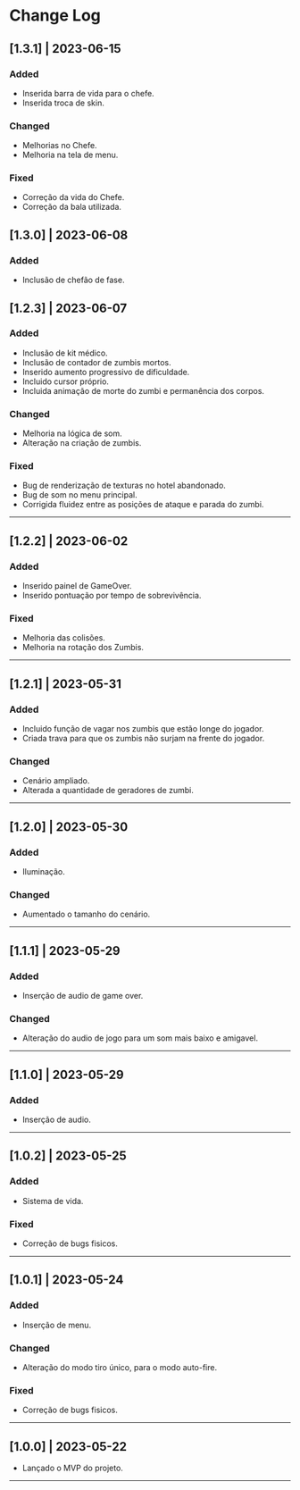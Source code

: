 # Change Log
## [1.3.1] | 2023-06-15
### Added
- Inserida barra de vida para o chefe.
- Inserida troca de skin.
### Changed
- Melhorias no Chefe.
- Melhoria na tela de menu.
### Fixed
- Correção da vida do Chefe.
- Correção da bala utilizada.
## [1.3.0] | 2023-06-08
### Added
- Inclusão de chefão de fase.
## [1.2.3] | 2023-06-07
### Added
- Inclusão de kit médico.
- Inclusão de contador de zumbis mortos.
- Inserido aumento progressivo de dificuldade.
- Incluido cursor próprio.
- Incluida animação de morte do zumbi e permanência dos corpos.
### Changed
- Melhoria na lógica de som.
- Alteração na  criação de zumbis.
### Fixed
- Bug de renderização de texturas no hotel abandonado.
- Bug de som no menu principal.
- Corrigida fluidez entre as posições de ataque e parada do zumbi.
---
## [1.2.2] | 2023-06-02
### Added
- Inserido painel de GameOver.
- Inserido pontuação por tempo de sobrevivência.
### Fixed
- Melhoria das colisões.
- Melhoria na rotação dos Zumbis.
---
## [1.2.1] | 2023-05-31
### Added
- Incluido função de vagar nos zumbis que estão longe do jogador.
- Criada trava para que os zumbis não surjam na frente do jogador.
### Changed
- Cenário ampliado.
- Alterada a quantidade de geradores de zumbi.
---
## [1.2.0] | 2023-05-30
### Added
- Iluminação.
### Changed
- Aumentado o tamanho do cenário.
---
## [1.1.1] | 2023-05-29
### Added
- Inserção de audio de game over.
### Changed
- Alteração do audio de jogo para um som mais baixo e amigavel.
---
## [1.1.0] | 2023-05-29
### Added
- Inserção de audio.
---
## [1.0.2] | 2023-05-25
### Added
- Sistema de vida.
### Fixed
- Correção de bugs fisicos.
---
## [1.0.1] | 2023-05-24 
### Added
- Inserção de menu.
### Changed
- Alteração do modo tiro único, para o modo auto-fire.
### Fixed
- Correção de bugs fisicos.
---
## [1.0.0] | 2023-05-22
- Lançado o MVP do projeto.
---









